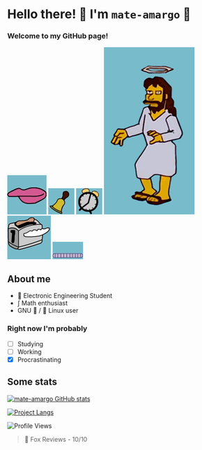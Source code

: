 # Hello there! 👋 I'm `mate-amargo` 🧉

### Welcome to my GitHub page!
![img](imgs/boca.gif) ![img](imgs/campanilla.gif) ![img](imgs/clock.gif) ![img](imgs/jebus.gif) ![img](imgs/toast.gif) ![img](imgs/worm.gif)

## About me
- 📓 Electronic Engineering Student
- ∫ Math enthusiast
- GNU 🐂 / 🐧 Linux user

### Right now I'm probably
- [ ] Studying
- [ ] Working
- [x] Procrastinating

## Some stats

[![mate-amargo GitHub stats](https://github-readme-stats.vercel.app/api?username=mate-amargo&show_icons=true&theme=gruvbox)](https://github.com/anuraghazra/github-readme-stats)

[![Project Langs](https://github-readme-stats.vercel.app/api/top-langs/?username=mate-amargo&layout=compact&theme=gruvbox)](https://github.com/anuraghazra/github-readme-stats)

![Profile Views](https://api.ghprofile.me/view?username=mate-amargo&color=FF4000&label=profile_views)

> 🦊 Fox Reviews - 10/10
